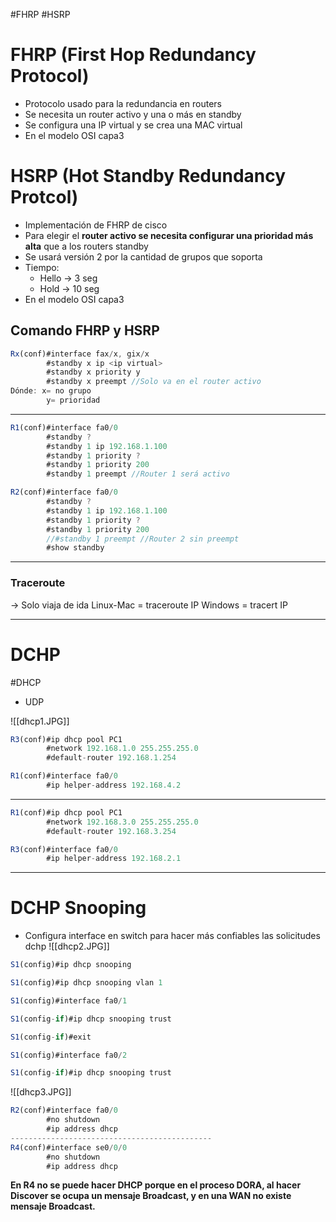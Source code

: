 #FHRP #HSRP
# FHRP (First Hop Redundancy Protocol)
- Protocolo usado para la redundancia en routers
- Se necesita un router activo y una o más en standby
- Se configura una IP virtual y se crea una MAC virtual
- En el modelo OSI capa3
# HSRP (Hot Standby Redundancy Protcol)
- Implementación de FHRP de cisco
- Para elegir el **router activo se necesita configurar una prioridad más alta** que a los routers standby
- Se usará versión 2 por la cantidad de grupos que soporta
- Tiempo: 
	- Hello -> 3 seg
	- Hold -> 10 seg
- En el modelo OSI capa3
## Comando FHRP y HSRP
``` js
Rx(conf)#interface fax/x, gix/x
		#standby x ip <ip virtual>
		#standby x priority y
		#standby x preempt //Solo va en el router activo
Dónde: x= no grupo
		y= prioridad
```

---
``` js
R1(conf)#interface fa0/0
		#standby ? 
		#standby 1 ip 192.168.1.100
		#standby 1 priority ?
		#standby 1 priority 200
		#standby 1 preempt //Router 1 será activo

R2(conf)#interface fa0/0
		#standby ? 
		#standby 1 ip 192.168.1.100
		#standby 1 priority ?
		#standby 1 priority 200
		//#standby 1 preempt //Router 2 sin preempt
		#show standby
```

---
### Traceroute
-> Solo viaja de ida
Linux-Mac = traceroute IP
Windows = tracert IP

---
# DCHP
#DHCP
- UDP 

![[dhcp1.JPG]]

``` js
R3(conf)#ip dhcp pool PC1
		#network 192.168.1.0 255.255.255.0
		#default-router 192.168.1.254

R1(conf)#interface fa0/0
		#ip helper-address 192.168.4.2
```
---
``` js
R1(conf)#ip dhcp pool PC1
		#network 192.168.3.0 255.255.255.0
		#default-router 192.168.3.254

R3(conf)#interface fa0/0
		#ip helper-address 192.168.2.1
```

---
# DCHP Snooping
- Configura interface en switch para hacer más confiables las solicitudes dchp
![[dhcp2.JPG]]

``` js
S1(config)#ip dhcp snooping

S1(config)#ip dhcp snooping vlan 1

S1(config)#interface fa0/1

S1(config-if)#ip dhcp snooping trust

S1(config-if)#exit

S1(config)#interface fa0/2

S1(config-if)#ip dhcp snooping trust
```

![[dhcp3.JPG]]
``` js
R2(conf)#interface fa0/0
		#no shutdown
		#ip address dhcp
---------------------------------------------
R4(conf)#interface se0/0/0
		#no shutdown
		#ip address dhcp
```

**En R4 no se puede hacer DHCP porque en el proceso DORA, al hacer Discover se ocupa un mensaje Broadcast, y en una WAN no existe mensaje Broadcast.**
